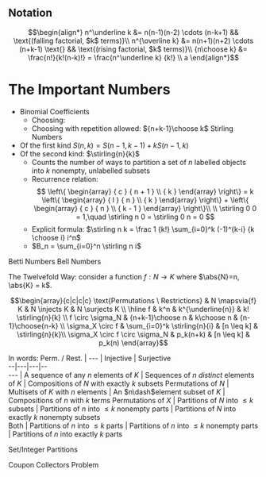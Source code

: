 ## Notation
$$\begin{align*}
n^\underline k 	&= n(n-1)(n-2) \cdots (n-k+1) && \text{(falling factorial, $k$ terms)}\\
n^{\overline k} &= n(n+1)(n+2) \cdots (n+k-1) \text{} && \text{(rising factorial, $k$ terms)}\\ 
{n\choose k} 		&= \frac{n!}{k!(n-k)!} = \frac{n^\underline k} {k!} \\
a
\end{align*}$$
# The Important Numbers
- Binomial Coefficients
	- Choosing:
	- Choosing with repetition allowed: ${n+k-1}\choose k$
Stirling Numbers
- Of the first kind $S(n,k) = S(n-1, k-1) + kS(n-1, k)$
- Of the second kind: $\stirling{n}{k}$
	- Counts the number of ways to partition a set of $n$ labelled objects into $k$ nonempty, unlabelled subsets
	- Recurrence relation:
		$$
		\left\{ \begin{array} { c } { n + 1 } \\ { k } \end{array} \right\} = k \left\{ \begin{array} { l } { n } \\ { k } \end{array} \right\} + \left\{ \begin{array} { c } { n } \\ { k - 1 } \end{array} \right\}\\ \\ \stirling 0 0 = 1,\quad \stirling n 0 = \stirling 0 n = 0
		$$
	- Explicit formula: $\stirling n k = \frac 1 {k!} \sum_{i=0}^k (-1)^{k-i} {k \choose i} i^n$
	- $B_n = \sum_{i=0}^n \stirling n i$

Betti Numbers
Bell Numbers


The Twelvefold Way: consider a function $f: N \to K$ where $\abs{N}=n, \abs{K} = k$.

$$\begin{array}{c|c|c|c}
\text{Permutations \ Restrictions}  & N \mapsvia{f} K & N \injects K & N \surjects K
\\ \hline
f 															& k^n & k^{\underline{n}} & k! \stirling{n}{k}  \\
f \circ \sigma_N 								& {n+k-1}\choose n & k\choose n & {n-1}\choose{n-k} \\
\sigma_X \circ f 								& \sum_{i=0}^k \stirling{n}{i} & [n \leq k] & \stirling{n}{k}\\
\sigma_X \circ f \circ \sigma_N & p_k(n+k) & [n \leq k] & p_k(n)
\end{array}$$

In words:
Perm. / Rest.  | ---  | Injective  | Surjective  
--|---|---|--  
---  | A sequence of any $n$ elements of $K$  |  Sequences of $n$ _distinct_ elements of $K$ |  Compositions of $N$ with exactly $k$ subsets
Permutations of $N$  |  Multisets of $K$ with $n$ elements | An $n\dash$element subset of $K$  |  Compositions of $n$ with $k$ terms
Permutations of $X$  |    Partitions of $N$ into $\leq k$ subsets | Partitions of $n$ into $\leq k$ nonempty parts   | Partitions of $N$ into exactly $k$ nonempty subsets  
Both  |  Partitions of $n$ into $\leq k$ parts | Partitions of $n$ into $\leq k$ nonempty parts  | Partitions of $n$ into exactly $k$ parts  

Set/Integer Partitions

Coupon Collectors Problem
